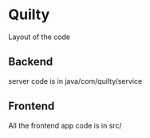 # Quilty

Layout of the code

## Backend

server code is in java/com/quilty/service

## Frontend

All the frontend app code is in src/